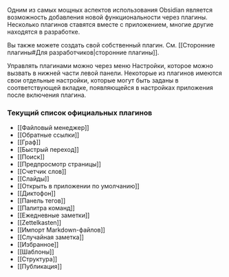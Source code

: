 Одним из самых мощных аспектов использования Obsidian является возможность добавления новой функциональности через плагины. Несколько плагинов ставятся вместе с приложением, многие другие находятся в разработке.

Вы также можете создать свой собственный плагин. См. [[Сторонние плагины#Для разработчиков|сторонние плагины]].

Управлять плагинами можно через меню Настройки, которое можно вызвать в нижней части левой панели. Некоторые из плагинов имеются свои отдельные настройки, которые могут быть заданы в соответствующей вкладке, появляющейся в настройках приложения после включения плагина.

### Текущий список официальных плагинов

- [[Файловый менеджер]]
- [[Обратные ссылки]]
- [[Граф]]
- [[Быстрый переход]]
- [[Поиск]]
- [[Предпросмотр страницы]]
- [[Счетчик слов]]
- [[Слайды]]
- [[Открыть в приложении по умолчанию]]
- [[Диктофон]]
- [[Панель тегов]]
- [[Палитра команд]]
- [[Ежедневные заметки]]
- [[Zettelkasten]]
- [[Импорт Markdown-файлов]]
- [[Случайная заметка]]
- [[Избранное]]
- [[Шаблоны]]
- [[Структура]]
- [[Публикация]]